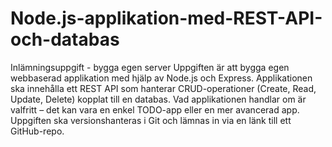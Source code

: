 # Node.js-applikation-med-REST-API-och-databas
Inlämningsuppgift - bygga egen server
Uppgiften är att bygga egen webbaserad applikation med hjälp av Node.js och Express. Applikationen ska innehålla ett REST API som hanterar CRUD-operationer (Create, Read, Update, Delete) kopplat till en databas. Vad applikationen handlar om är valfritt – det kan vara en enkel TODO-app eller en mer avancerad app. Uppgiften ska versionshanteras i Git och lämnas in via en länk till ett GitHub-repo.
